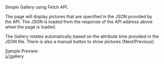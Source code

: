 Simple Gallery using Fetch API.

The page will display pictures that are specified in the JSON provided by the API.
The JSON is loaded from the response of the API address above when the page is loaded.

The Gallery rotates automatically based on the attribute time provided in the JSON file.
There is also a manual button to show pictures (Next/Previous).

Sample Preview: <br>
![gallery](https://github.com/ralphcristofer/ImageGallery/assets/46301746/12d31424-7422-45cb-875c-bfcd60bdb74f)
